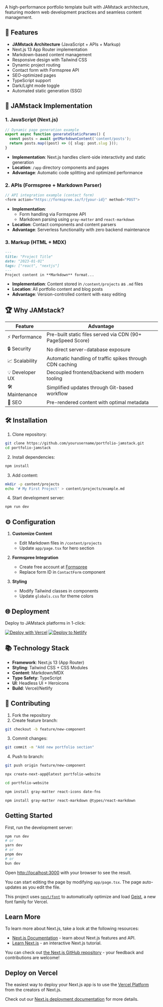 A high-performance portfolio template built with JAMstack architecture, featuring modern web development practices and seamless content management.

## 🚀 Features

- **JAMstack Architecture** (JavaScript + APIs + Markup)
- Next.js 13 App Router implementation
- Markdown-based content management
- Responsive design with Tailwind CSS
- Dynamic project routing
- Contact form with Formspree API
- SEO-optimized pages
- TypeScript support
- Dark/Light mode toggle
- Automated static generation (SSG)

## 🧩 JAMstack Implementation

### 1. JavaScript (Next.js)
```typescript
// Dynamic page generation example
export async function generateStaticParams() {
  const posts = await getMarkdownContent('content/posts');
  return posts.map((post) => ({ slug: post.slug }));
}
```
- **Implementation**: Next.js handles client-side interactivity and static generation
- **Location**: `/app` directory components and pages
- **Advantage**: Automatic code splitting and optimized performance

### 2. APIs (Formspree + Markdown Parser)
```javascript
// API integration example (contact form)
<form action="https://formspree.io/f/{your-id}" method="POST">
```
- **Implementation**: 
  - Form handling via Formspree API
  - Markdown parsing using `gray-matter` and `react-markdown`
- **Location**: Contact components and content parsers
- **Advantage**: Serverless functionality with zero backend maintenance

### 3. Markup (HTML + MDX)
```markdown
---
title: "Project Title"
date: "2023-01-01"
tags: ["react", "nextjs"]
---
Project content in **Markdown** format...
```
- **Implementation**: Content stored in `/content/projects` as `.md` files
- **Location**: All portfolio content and blog posts
- **Advantage**: Version-controlled content with easy editing

## 🏆 Why JAMstack?

| Feature          | Advantage                                                                 |
|------------------|---------------------------------------------------------------------------|
| ⚡ Performance   | Pre-built static files served via CDN (90+ PageSpeed Score)               |
| 🔒 Security      | No direct server-database exposure                                        |
| 📈 Scalability   | Automatic handling of traffic spikes through CDN caching                  |
| 💡 Developer UX  | Decoupled frontend/backend with modern tooling                            |
| 🛠 Maintenance   | Simplified updates through Git-based workflow                             |
| 🔎 SEO           | Pre-rendered content with optimal metadata                                |

## 🛠️ Installation

1. Clone repository:
```bash
git clone https://github.com/yourusername/portfolio-jamstack.git
cd portfolio-jamstack
```

2. Install dependencies:
```bash
npm install
```

3. Add content:
```bash
mkdir -p content/projects
echo '# My First Project' > content/projects/example.md
```

4. Start development server:
```bash
npm run dev
```

## ⚙️ Configuration

1. **Customize Content**
   - Edit Markdown files in `/content/projects`
   - Update `app/page.tsx` for hero section

2. **Formspree Integration**
   - Create free account at [Formspree](https://formspree.io)
   - Replace form ID in `ContactForm` component

3. **Styling**
   - Modify Tailwind classes in components
   - Update `globals.css` for theme colors

## 🌐 Deployment

Deploy to JAMstack platforms in 1-click:

[![Deploy with Vercel](https://vercel.com/button)](https://vercel.com/new)
[![Deploy to Netlify](https://www.netlify.com/img/deploy/button.svg)](https://app.netlify.com/start)

## 📚 Technology Stack

- **Framework**: Next.js 13 (App Router)
- **Styling**: Tailwind CSS + CSS Modules
- **Content**: Markdown/MDX
- **Type Safety**: TypeScript
- **UI**: Headless UI + Heroicons
- **Build**: Vercel/Netlify

## 🤝 Contributing

1. Fork the repository
2. Create feature branch:
```bash
git checkout -b feature/new-component
```
3. Commit changes:
```bash
git commit -m "Add new portfolio section"
```
4. Push to branch:
```bash
git push origin feature/new-component
```

```bash
npx create-next-app@latest portfolio-website
```

```bash
cd portfolio-website
```

```bash
npm install gray-matter react-icons date-fns
```

```bash
npm install gray-matter react-markdown @types/react-markdown
```

## Getting Started

First, run the development server:

```bash
npm run dev
# or
yarn dev
# or
pnpm dev
# or
bun dev
```

Open [http://localhost:3000](http://localhost:3000) with your browser to see the result.

You can start editing the page by modifying `app/page.tsx`. The page auto-updates as you edit the file.

This project uses [`next/font`](https://nextjs.org/docs/app/building-your-application/optimizing/fonts) to automatically optimize and load [Geist](https://vercel.com/font), a new font family for Vercel.

## Learn More

To learn more about Next.js, take a look at the following resources:

- [Next.js Documentation](https://nextjs.org/docs) - learn about Next.js features and API.
- [Learn Next.js](https://nextjs.org/learn) - an interactive Next.js tutorial.

You can check out [the Next.js GitHub repository](https://github.com/vercel/next.js) - your feedback and contributions are welcome!

## Deploy on Vercel

The easiest way to deploy your Next.js app is to use the [Vercel Platform](https://vercel.com/new?utm_medium=default-template&filter=next.js&utm_source=create-next-app&utm_campaign=create-next-app-readme) from the creators of Next.js.

Check out our [Next.js deployment documentation](https://nextjs.org/docs/app/building-your-application/deploying) for more details.
